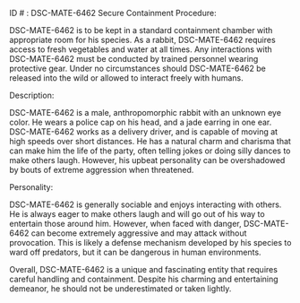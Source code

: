 ID # : DSC-MATE-6462
Secure Containment Procedure:

DSC-MATE-6462 is to be kept in a standard containment chamber with appropriate room for his species. As a rabbit, DSC-MATE-6462 requires access to fresh vegetables and water at all times. Any interactions with DSC-MATE-6462 must be conducted by trained personnel wearing protective gear. Under no circumstances should DSC-MATE-6462 be released into the wild or allowed to interact freely with humans.

Description:

DSC-MATE-6462 is a male, anthropomorphic rabbit with an unknown eye color. He wears a police cap on his head, and a jade earring in one ear. DSC-MATE-6462 works as a delivery driver, and is capable of moving at high speeds over short distances. He has a natural charm and charisma that can make him the life of the party, often telling jokes or doing silly dances to make others laugh. However, his upbeat personality can be overshadowed by bouts of extreme aggression when threatened.

Personality:

DSC-MATE-6462 is generally sociable and enjoys interacting with others. He is always eager to make others laugh and will go out of his way to entertain those around him. However, when faced with danger, DSC-MATE-6462 can become extremely aggressive and may attack without provocation. This is likely a defense mechanism developed by his species to ward off predators, but it can be dangerous in human environments.

Overall, DSC-MATE-6462 is a unique and fascinating entity that requires careful handling and containment. Despite his charming and entertaining demeanor, he should not be underestimated or taken lightly.